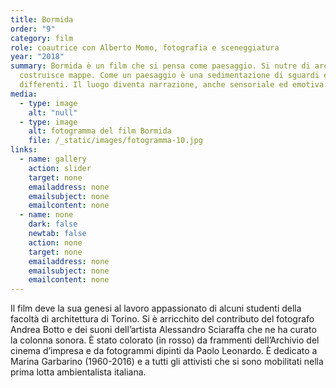 ```yaml
---
title: Bormida
order: "9"
category: film
role: coautrice con Alberto Momo, fotografia e sceneggiatura
year: "2018"
summary: Bormida è un film che si pensa come paesaggio. Si nutre di archivi e
  costruisce mappe. Come un paesaggio è una sedimentazione di sguardi e di tempi
  differenti. Il luogo diventa narrazione, anche sensoriale ed emotiva.
media:
  - type: image
    alt: "null"
  - type: image
    alt: fotogramma del film Bormida
    file: /_static/images/fotogramma-10.jpg
links:
  - name: gallery
    action: slider
    target: none
    emailaddress: none
    emailsubject: none
    emailcontent: none
  - name: none
    dark: false
    newtab: false
    action: none
    target: none
    emailaddress: none
    emailsubject: none
    emailcontent: none
---
```

Il film deve la sua genesi al lavoro appassionato di alcuni studenti della facoltà di architettura di Torino. Si è arricchito del contributo del fotografo Andrea Botto e dei suoni dell’artista Alessandro Sciaraffa che ne ha curato la colonna sonora. È stato colorato (in rosso) da frammenti dell’Archivio del cinema d’impresa e da fotogrammi dipinti da Paolo Leonardo. È dedicato a Marina Garbarino (1960-2016) e a tutti gli attivisti che si sono mobilitati nella prima lotta ambientalista italiana.

